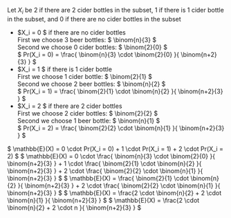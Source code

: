 Let $X_i$ be 2 if there are 2 cider bottles in the subset, 1 if there is 1 cider bottle in the subset, and 0 if there are no cider bottles in the subset

<ul>
<li> $X_i = 0 $ if there are no cider bottles <br/> 
	      First we choose 3 beer bottles: $ \binom{n}{3} $ <br/> 
	      Second we choose 0 cider bottles: $ \binom{2}{0} $ <br/> 
	      $ Pr(X_i = 0) = \frac{ \binom{n}{3} \cdot \binom{2}{0} }{ \binom{n+2}{3} } $
	<li> $X_i = 1 $ if there is 1 cider bottle <br/> 
	      First we choose 1 cider bottle: $ \binom{2}{1} $ <br/> 
	      Second we choose 2 beer bottles: $ \binom{n}{2} $ <br/> 
	      $ Pr(X_i = 1) = \frac{ \binom{2}{1} \cdot \binom{n}{2} }{ \binom{n+2}{3} } $
	<li> $X_i = 2 $ if there are 2 cider bottles <br/> 
	      First we choose 2 cider bottles: $ \binom{2}{2} $ <br/> 
	      Second we choose 1 beer bottle: $ \binom{n}{1} $ <br/> 
	      $ Pr(X_i = 2) = \frac{ \binom{2}{2} \cdot \binom{n}{1} }{ \binom{n+2}{3} } $
</ul>
$ \mathbb{E}(X) = 0 \cdot Pr(X_i = 0) + 1 \cdot Pr(X_i = 1) + 2 \cdot Pr(X_i = 2) $ 
$ \mathbb{E}(X) = 0 \cdot \frac{ \binom{n}{3} \cdot \binom{2}{0} }{ \binom{n+2}{3} } + 1 \cdot \frac{ \binom{2}{1} \cdot \binom{n}{2} }{ \binom{n+2}{3} } + 2 \cdot \frac{ \binom{2}{2} \cdot \binom{n}{1} }{ \binom{n+2}{3} } $ 
$ \mathbb{E}(X) = \frac{ \binom{2}{1} \cdot \binom{n}{2} }{ \binom{n+2}{3} } + 2 \cdot \frac{ \binom{2}{2} \cdot \binom{n}{1} }{ \binom{n+2}{3} } $ 
$ \mathbb{E}(X) = \frac{2 \cdot \binom{n}{2} + 2 \cdot \binom{n}{1} }{ \binom{n+2}{3} } $ 
$ \mathbb{E}(X) = \frac{2 \cdot \binom{n}{2} + 2 \cdot n }{ \binom{n+2}{3} } $
